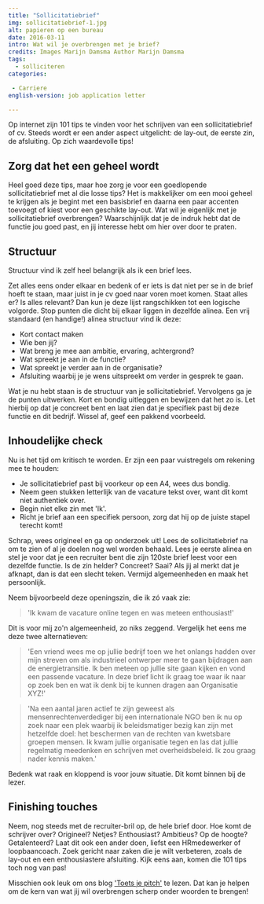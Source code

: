 ```yaml
---
title: "Sollicitatiebrief"
img: sollicitatiebrief-1.jpg
alt: papieren op een bureau
date: 2016-03-11
intro: Wat wil je overbrengen met je brief?
credits: Images Marijn Damsma Author Marijn Damsma
tags:
  - solliciteren
categories:

 - Carriere
english-version: job application letter

---
```

Op internet zijn 101 tips te vinden voor het schrijven van een sollicitatiebrief of cv. Steeds wordt er een ander aspect uitgelicht: de lay-out, de eerste zin, de afsluiting. Op zich waardevolle tips!

## Zorg dat het een geheel wordt
Heel goed deze tips, maar hoe zorg je voor een goedlopende sollicitatiebrief met al die losse tips? Het is makkelijker om een mooi geheel te krijgen als je begint met een basisbrief en daarna een paar accenten toevoegt of kiest voor een geschikte lay-out. Wat wil je eigenlijk met je sollicitatiebrief overbrengen? Waarschijnlijk dat je de indruk hebt dat de functie jou goed past, en jij interesse hebt om hier over door te praten.

## Structuur
Structuur vind ik zelf heel belangrijk als ik een brief lees.

Zet alles eens onder elkaar en bedenk of er iets is dat niet per se in de brief hoeft te staan, maar juist in je cv goed naar voren moet komen. Staat alles er? Is alles relevant? Dan kun je deze lijst rangschikken tot een logische volgorde. Stop punten die dicht bij elkaar liggen in dezelfde alinea. Een vrij standaard (en handige!) alinea structuur vind ik deze:

* Kort contact maken
* Wie ben jij?
* Wat breng je mee aan ambitie, ervaring, achtergrond?
* Wat spreekt je aan in de functie?
* Wat spreekt je verder aan in de organisatie?
* Afsluiting waarbij je je wens uitspreekt om verder in gesprek te gaan.

Wat je nu hebt staan is de structuur van je sollicitatiebrief. Vervolgens ga je de punten uitwerken. Kort en bondig uitleggen en bewijzen dat het zo is. Let hierbij op dat je concreet bent en laat zien dat je specifiek past bij deze functie en dit bedrijf. Wissel af, geef een pakkend voorbeeld.

## Inhoudelijke check
Nu is het tijd om kritisch te worden. Er zijn een paar vuistregels om rekening mee te houden:

* Je sollicitatiebrief past bij voorkeur op een A4, wees dus bondig.
* Neem geen stukken letterlijk van de vacature tekst over, want dit komt niet authentiek over.
* Begin niet elke zin met 'Ik'.
* Richt je brief aan een specifiek persoon, zorg dat hij op de juiste stapel terecht komt!

Schrap, wees origineel en ga op onderzoek uit! Lees de sollicitatiebrief na om te zien of al je doelen nog wel worden behaald. Lees je eerste alinea en stel je voor dat je een recruiter bent die zijn 120ste brief leest voor een dezelfde functie. Is de zin helder? Concreet? Saai? Als jij al merkt dat je afknapt, dan is dat een slecht teken. Vermijd algemeenheden en maak het persoonlijk.

Neem bijvoorbeeld deze openingszin, die ik zó vaak zie:
> 'Ik kwam de vacature online tegen en was meteen enthousiast!'

Dit is voor mij zo'n algemeenheid, zo niks zeggend. Vergelijk het eens me deze twee alternatieven:

> 'Een vriend wees me op jullie bedrijf toen we het onlangs hadden over mijn streven om als industrieel ontwerper meer te gaan bijdragen aan de energietransitie. Ik ben meteen op jullie site gaan kijken en vond een passende vacature. In deze brief licht ik graag toe waar ik naar op zoek ben en wat ik denk bij te kunnen dragen aan Organisatie XYZ!'

> 'Na een aantal jaren actief te zijn geweest als mensenrechtenverdediger bij een internationale NGO ben ik nu op zoek naar een plek waarbij ik beleidsmatiger bezig kan zijn met hetzelfde doel: het beschermen van de rechten van kwetsbare groepen mensen. Ik kwam jullie organisatie tegen en las dat jullie regelmatig meedenken en schrijven met overheidsbeleid. Ik zou graag nader kennis maken.'

Bedenk wat raak en kloppend is voor jouw situatie. Dit komt binnen bij de lezer.

## Finishing touches

Neem, nog steeds met de recruiter-bril op, de hele brief door. Hoe komt de schrijver over? Origineel? Netjes? Enthousiast? Ambitieus? Op de hoogte? Getalenteerd? Laat dit ook een ander doen, liefst een HRmedewerker of loopbaancoach. Zoek gericht naar zaken die je wilt verbeteren, zoals de lay-out en een enthousiastere afsluiting. Kijk eens aan, komen die 101 tips toch nog van pas!

Misschien ook leuk om ons blog  ['Toets je pitch'](./toets-je-pitch) te lezen. Dat kan je helpen om de kern van wat jij wil overbrengen scherp onder woorden te brengen!